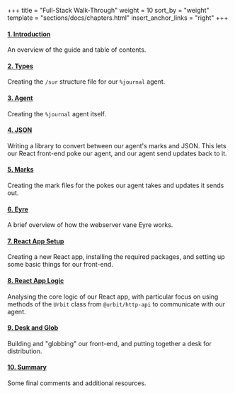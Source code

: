 +++
title = "Full-Stack Walk-Through"
weight = 10
sort_by = "weight"
template = "sections/docs/chapters.html"
insert_anchor_links = "right"
+++

#### [1. Introduction](/docs/userspace/gall-2/1-intro)

An overview of the guide and table of contents.

#### [2. Types](/docs/userspace/gall-2/2-types)

Creating the `/sur` structure file for our `%journal` agent.

#### [3. Agent](/docs/userspace/gall-2/3-agent)

Creating the `%journal` agent itself.

#### [4. JSON](/docs/userspace/gall-2/5-json)

Writing a library to convert between our agent's marks and JSON. This lets our
React front-end poke our agent, and our agent send updates back to it.

#### [5. Marks](/docs/userspace/gall-2/4-marks)

Creating the mark files for the pokes our agent takes and updates it sends out.

#### [6. Eyre](/docs/userspace/gall-2/6-eyre)

A brief overview of how the webserver vane Eyre works.

#### [7. React App Setup](/docs/userspace/gall-2/7-react-setup)

Creating a new React app, installing the required packages, and setting up some
basic things for our front-end.

#### [8. React App Logic](/docs/userspace/gall-2/8-http-api)

Analysing the core logic of our React app, with particular focus on using
methods of the `Urbit` class from `@urbit/http-api` to communicate with our
agent.

#### [9. Desk and Glob](/docs/userspace/gall-2/9-web-scries)

Building and "globbing" our front-end, and putting together a desk for
distribution.

#### [10. Summary](/docs/userspace/gall-2/10-final)

Some final comments and additional resources.
